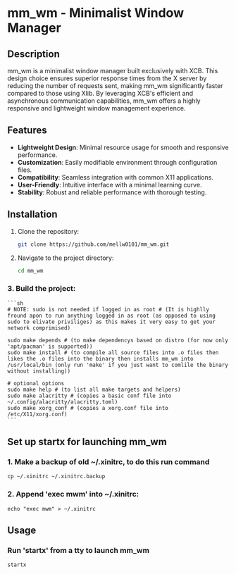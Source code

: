 # mm_wm - Minimalist Window Manager

## Description

mm_wm is a minimalist window manager built exclusively with XCB. This design choice ensures superior response times from the X server by reducing the number of requests sent, making mm_wm significantly faster compared to those using Xlib. By leveraging XCB's efficient and asynchronous communication capabilities, mm_wm offers a highly responsive and lightweight window management experience.

## Features

- **Lightweight Design**: Minimal resource usage for smooth and responsive performance.
- **Customization**: Easily modifiable environment through configuration files.
- **Compatibility**: Seamless integration with common X11 applications.
- **User-Friendly**: Intuitive interface with a minimal learning curve.
- **Stability**: Robust and reliable performance with thorough testing.

## Installation

1. Clone the repository:
    ```sh
    git clone https://github.com/mellw0101/mm_wm.git
    ```

2. Navigate to the project directory:
    ```sh
    cd mm_wm
    ```

### 3. Build the project:
    ```sh
    # NOTE: sudo is not needed if logged in as root # (It is highlly fround apon to run anything logged in as root (as opposed to using sudo to elivate priviliges) as this makes it very easy to get your network comprimised)
    
    sudo make depends # (to make dependencys based on distro (for now only 'apt/pacman' is supported))
    sudo make install # (to compile all source files into .o files then likes the .o files into the binary then installs mm_wm into /usr/local/bin (only run 'make' if you just want to comlile the binary without installing))

    # optional options
    sudo make help # (to list all make targets and helpers)
    sudo make alacritty # (copies a basic conf file into ~/.config/alacritty/alacritty.toml)
    sudo make xorg_conf # (copies a xorg.conf file into /etc/X11/xorg.conf)
    ```

## Set up startx for launching mm_wm
### 1. Make a backup of old ~/.xinitrc, to do this run command
    cp ~/.xinitrc ~/.xinitrc.backup

### 2. Append 'exec mwm' into ~/.xinitrc:
    echo "exec mwm" > ~/.xinitrc

## Usage
### Run 'startx' from a tty to launch mm_wm
    startx
